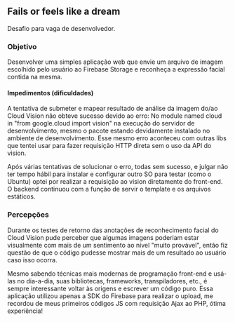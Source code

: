 ## Fails or feels like a dream

Desafio para vaga de desenvolvedor.

### Objetivo
Desenvolver uma simples aplicação web que envie
um arquivo de imagem escolhido pelo usuário ao Firebase Storage e reconheça 
a expressão facial contida na mesma.

#### Impedimentos (dificuldades)
A tentativa de submeter e mapear resultado de análise da imagem do/ao Cloud Vision não obteve sucesso devido ao erro: 
No module named cloud in "from google.cloud import vision" na execução do servidor de desenvolvimento, mesmo o pacote estando devidamente instalado no ambiente de desenvolvimento. Esse mesmo erro aconteceu com outras libs que tentei usar para fazer requisição HTTP direta sem o uso da API do vision.

Após várias tentativas de solucionar o erro, todas sem sucesso, e julgar não ter tempo hábil para instalar e configurar outro SO para testar (como o Ubuntu) optei por realizar a requisição ao vision diretamente do front-end. O backend continuou com a função de servir o template e os arquivos estáticos.

### Percepções
Durante os testes de retorno das anotações de reconhecimento facial do Cloud Vision pude perceber que algumas imagens poderiam estar visualmente com mais de um sentimento ao nível "muito provável", então fiz questão de que o código pudesse mostrar mais de um resultado ao usuário caso isso ocorra.

Mesmo sabendo técnicas mais modernas de programação front-end e usá-las no dia-a-dia, suas bibliotecas, frameworks, transpiladores, etc., é sempre interessante voltar às origens e escrever um código puro. Essa aplicação utilizou apenas a SDK do Firebase para realizar o upload, me recordou de meus primeiros códigos JS com requisição Ajax ao PHP, ótima experiência!
